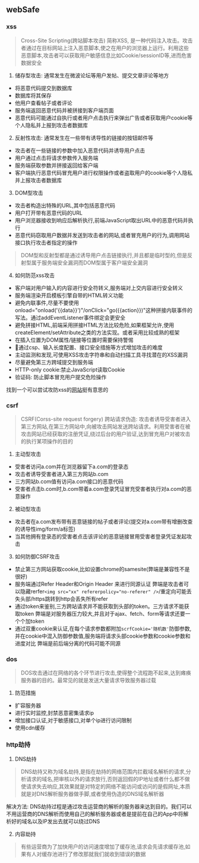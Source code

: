 ## webSafe
### xss
> Cross-Site Scripting(跨站脚本攻击) 简称XSS, 是一种代码注入攻击。攻击者通过在目标网站上注入恶意脚本,使之在用户的浏览器上运行。利用这些恶意脚本,攻击者可以获取用户敏感信息比如Cookie/sessionID等,进而危害数据安全

1. 储存型攻击: 通常发生在微波论坛等用户发帖、提交文章评论等地方
- 将恶意代码提交到数据库
- 数据库将其保存
- 他用户查看帖子或者评论
- 服务端返回恶意代码并被拼接到客户端页面
- 恶意代码可能通过自执行或者用户点击执行来弹出广告或者获取用户cookie等个人隐私并上报到攻击者数据库

2. 反射性攻击: 通常发生在一些带有诱导性的链接的按钮邮件等
- 攻击者在一些链接的参数中加入恶意代码并诱导用户点击
- 用户通过点击将请求参数传入服务端
- 服务端获取参数并拼接返回给客户端
- 客户端执行恶意代码冒充用户进行权限操作或者盗取用户的cookie等个人隐私并上报攻击者数据库

3. DOM型攻击
- 攻击者构造出特殊的URL,其中包括恶意代码
- 用户打开带有恶意代码的URL
- 用户浏览器接收到响应后解析执行,前端JavaScript取出URL中的恶意代码并执行
- 恶意代码窃取用户数据并发送到攻击者的网站,或者冒充用户的行为,调用网站接口执行攻击者指定的操作

> DOM型和反射型都是通过诱导用户点击链接执行,并且都是临时型的,但是反射型属于服务端安全漏洞而DOM型属于客户端安全漏洞

4. 如何防范xss攻击
- 客户端对用户输入的内容进行安全符转义,服务端对上交内容进行安全转义
- 服务端渲染开启模板引擎自带的HTML转义功能
- 避免内联事件,尽量不要使用onload="onload('{{data}}')"/onClick="go({{action}})"这种拼接内联事件的写法。通过addEventListener事件绑定会更安全
- 避免拼接HTML,前端采用拼接HTML方法比较危险,如果框架允许,使用createElement/setAttribute之类的方法实现。或者采用比较成熟的框架
- 在插入位置为DOM属性/链接等位置时需要保持警惕
- 通过csp、输入长度配置、接口安全措施等方式增加攻击的难度
- 主动监测和发现,可使用XSS攻击字符串和自动扫描工具寻找潜在的XSS漏洞
- 尽量避免第三方跨域提交到服务端
- HTTP-only cookie:禁止JavaScript读取Cookie
- 验证码: 防止脚本冒充用户提交危险操作

找到一个可以尝试攻防xss的[网站](https://xss.haozi.me)挺有意思的
### csrf
> CSRF(Corss-site request forgery) 跨站请求伪造: 攻击者诱导受害者进入第三方网站,在第三方网站中,向被攻击网站发送跨站请求。利用受害者在被攻击网站已经获取的注册凭证,绕过后台的用户验证,达到冒充用户对被攻击的执行某项操作的目的

1. 主动型攻击
- 受害者访问a.com并在浏览器留下a.com的登录态
- 攻击者诱导受害者进入第三方网站b.com
- 三方网站b.com值有访问a.com接口的恶意代码
- 受害者点击b.com时,b.com带着a.com登录凭证冒充受害者执行对a.com的恶意操作

2. 被动型攻击
- 攻击者在a.com发布带有恶意链接的帖子或者评论(提交对a.com带有增删改查的诱导性img/form/a标签)
- 当其他拥有登录态的受害者点击该评论的恶意链接冒用受害者登录凭证发起攻击

3. 如何防御CSRF攻击
- 禁止第三方网站获取cookie,比如设置chrome的samesite(弊端是兼容性不是很好)
- 服务端通过Refer Header和Origin Header 来进行同源认证 弊端是攻击者可以隐藏rerfer`<img src="xx" refererpolicy="no-referer" />`/重定向可能丢失头部/https跳转到http会丢失所有refer
- 通过token来鉴别,三方跨站请求并不能获取到头部的token。三方请求不能获取token 弊端是对服务器压力较大,并且对于ajax、fetch、form等请求还要一个个加token
- 通过双重cookie来认证,在每个请求参数都附加`scrfCookie='随机数'`防御参数,并在cookie中混入防御参数值,服务端将请求头部cookie参数和cookie参数和进度对比 弊端是前后端分离的代码可能不同源
### dos
> DOS攻击通过在网络的各个环节进行攻击,使得整个流程跑不起来,达到瘫痪服务器的目的。最常见的就是发送大量请求导致服务器过载

1. 防范措施
- 扩容服务器
- 进行实时监控,封禁恶意密集请求ip
- 增加接口认证,对于敏感接口,对单个ip进行访问限制
- 使用cdn缓存
### http劫持
1. DNS劫持
> DNS劫持又称为域名劫持,是指在劫持的网络范围内拦截域名解析的请求,分析请求的域名,把审核以外的请求放行,否则返回假的IP地址或者什么都不做使请求失去响应,其效果就是对特定的网络不能访问或访问的是假网址,本质就是对DNS解析服务器做手脚,或者使用伪造的DNS域名解析器

解决方法: DNS劫持过程是通过攻击运营商的解析的服务器来达到目的。我们可以不用运营商的DNS解析而使用自己的解析服务器或者是提前在自己的App中将解析好的域名以及IP发出去就可以绕过DNS

2. 内容劫持

> 有些运营商为了加快用户的访问速度增加了缓存池,请求会先请求缓存池,如果有人对缓存池进行了修改那就我们就收到错误的数据